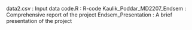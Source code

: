 data2.csv : Input data
code.R : R-code
Kaulik_Poddar_MD2207_Endsem : Comprehensive report of the project
Endsem_Presentation : A brief presentation of the project
